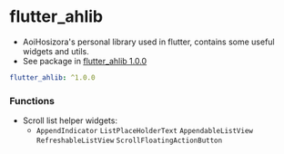 # flutter_ahlib

+ AoiHosizora's personal library used in flutter, contains some useful widgets and utils.
+ See package in [flutter_ahlib 1.0.0](https://pub.dev/packages/flutter_ahlib)

```yaml
flutter_ahlib: ^1.0.0
```

### Functions

+ Scroll list helper widgets:
    + `AppendIndicator` `ListPlaceHolderText` `AppendableListView` `RefreshableListView` `ScrollFloatingActionButton`
